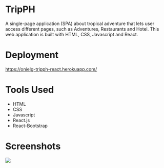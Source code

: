 # TripPH

A single-page application (SPA) about tropical adventure that lets user access different pages, such as Adventures, Restaurants and Hotel. This web application is built with HTML, CSS, Javascript and React.

# Deployment

https://onielg-tripph-react.herokuapp.com/

# Tools Used

- HTML
- CSS
- Javascript
- React.js
- React-Bootstrap

# Screenshots

<img src = "https://github.com/Onionie/TripPH/blob/main/public/Snapshot/1.PNG">
